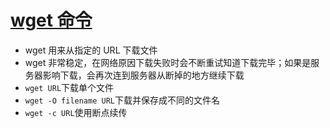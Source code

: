 # [wget 命令](http://man.linuxde.net/wget)

- wget 用来从指定的 URL 下载文件
- wget 非常稳定，在网络原因下载失败时会不断重试知道下载完毕；如果是服务器影响下载，会再次连到服务器从断掉的地方继续下载
- `wget URL`下载单个文件
- `wget -O filename URL`下载并保存成不同的文件名
- `wget -c URL`使用断点续传